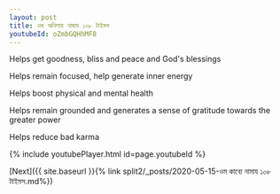 ```yaml
---
layout: post
title: ওম অনিলায় নামায ১০৮ টাইমস
youtubeId: oZmbGQHhMF8
---
```

 
 
Helps get goodness, bliss and peace and God's blessings
 
Helps remain focused, help generate inner energy 
 
Helps boost physical and mental health 
 
Helps remain grounded and generates a sense of gratitude towards the greater power 
 
Helps reduce bad karma
 
 
 
 


{% include youtubePlayer.html id=page.youtubeId %}
 
[Next]({{ site.baseurl }}{% link  split2/_posts/2020-05-15-ওম কাব্যে নামায ১০৮ টাইমস.md%})
 
